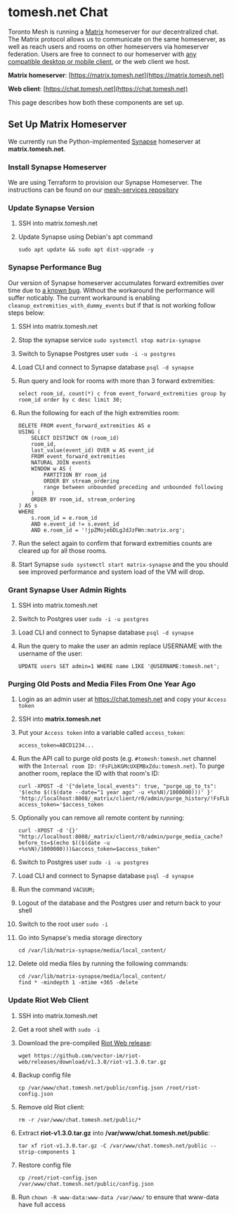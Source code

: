 # tomesh.net Chat

Toronto Mesh is running a [Matrix](http://matrix.org) homeserver for our decentralized chat. The Matrix protocol allows us to communicate on the same homeserver, as well as reach users and rooms on other homeservers via homeserver federation. Users are free to connect to our homeserver with [any compatible desktop or mobile client](http://matrix.org/docs/projects/try-matrix-now.html#clients), or the web client we host.

**Matrix homeserver**: [https://matrix.tomesh.net](https://matrix.tomesh.net)

**Web client**: [https://chat.tomesh.net](https://chat.tomesh.net)

This page describes how both these components are set up.

## Set Up Matrix Homeserver

We currently run the Python-implemented [Synapse](https://github.com/matrix-org/synapse/) homeserver at **matrix.tomesh.net**.

### Install Synapse Homeserver

We are using Terraform to provision our Synapse Homeserver.
The instructions can be found on our [mesh-services repository](https://github.com/tomeshnet/mesh-services/tree/master/matrix-synapse-riot)

### Update Synapse Version

1. SSH into matrix.tomesh.net

1. Update Synapse using Debian's apt command

       sudo apt update && sudo apt dist-upgrade -y

### Synapse Performance Bug

Our version of Synapse homeserver accumulates forward extremities over time due to [a known bug](https://github.com/matrix-org/synapse/issues/1760).
Without the workaround the performance will suffer noticably.
The current workaround is enabling `cleanup_extremities_with_dummy_events` but if that is not working follow steps below:

1. SSH into matrix.tomesh.net

1. Stop the synapse service `sudo systemctl stop matrix-synapse`

1. Switch to Synapse Postgres user `sudo -i -u postgres`

1. Load CLI and connect to Synapse database `psql -d synapse`

1. Run query and look for rooms with more than 3 forward extremities:

	```
	select room_id, count(*) c from event_forward_extremities group by room_id order by c desc limit 30;
	```

1. Run the following for each of the high extremities room:

	```
	DELETE FROM event_forward_extremities AS e
	USING ( 
	    SELECT DISTINCT ON (room_id)
	    room_id,
	    last_value(event_id) OVER w AS event_id
	    FROM event_forward_extremities
	    NATURAL JOIN events
	    WINDOW w AS (
	        PARTITION BY room_id
	        ORDER BY stream_ordering
	        range between unbounded preceding and unbounded following
	    )
	    ORDER BY room_id, stream_ordering
	) AS s
	WHERE
	    s.room_id = e.room_id
	    AND e.event_id != s.event_id
	    AND e.room_id = '!jpZMojebDLgJdJzFWn:matrix.org';
	```

1. Run the select again to confirm that forward extremities counts are cleared up for all those rooms.
 
1. Start Synapse `sudo systemctl start matrix-synapse` and the you should see improved performance and system load of the VM will drop.

### Grant Synapse User Admin Rights
1. SSH into matrix.tomesh.net

1. Switch to Postgres user `sudo -i -u postgres`

1. Load CLI and connect to Synapse database `psql -d synapse`

1. Run the query to make the user an admin replace USERNAME with the username of the user:
	```
	UPDATE users SET admin=1 WHERE name LIKE '@USERNAME:tomesh.net';
	```

### Purging Old Posts and Media Files From One Year Ago
1. Login as an admin user at https://chat.tomesh.net and copy your `Access token`

1. SSH into **matrix.tomesh.net**

1. Put your `Access token` into a variable called `access_token`:

       access_token=ABCD1234...

1. Run the API call to purge old posts (e.g. `#tomesh:tomesh.net` channel with the `Internal room ID:` `!FsFLbKGMcUXEMBxZdu:tomesh.net`).
    To purge another room, replace the ID with that room's ID:

       curl -XPOST -d '{"delete_local_events": true, "purge_up_to_ts": '$(echo $(($(date --date="1 year ago" -u +%s%N)/1000000)))' }' 'http://localhost:8008/_matrix/client/r0/admin/purge_history/!FsFLbKGMcUXEMBxZdu:tomesh.net?access_token='$access_token

1. Optionally you can remove all remote content by running:

       curl -XPOST -d '{}' "http://localhost:8008/_matrix/client/r0/admin/purge_media_cache?before_ts=$(echo $(($(date -u +%s%N)/1000000)))&access_token=$access_token"

1. Switch to Postgres user `sudo -i -u postgres`

1. Load CLI and connect to Synapse database `psql -d synapse`

1. Run the command `VACUUM;`

1. Logout of the database and the Postgres user and return back to your shell

1. Switch to the root user `sudo -i`

1. Go into Synapse's media storage directory

       cd /var/lib/matrix-synapse/media/local_content/

1. Delete old media files by running the following commands:

       cd /var/lib/matrix-synapse/media/local_content/
       find * -mindepth 1 -mtime +365 -delete


### Update Riot Web Client
1. SSH into matrix.tomesh.net

1. Get a root shell with `sudo -i`

1. Download the pre-compiled [Riot Web release](https://github.com/vector-im/riot-web/releases):

       wget https://github.com/vector-im/riot-web/releases/download/v1.3.0/riot-v1.3.0.tar.gz

1. Backup config file

       cp /var/www/chat.tomesh.net/public/config.json /root/riot-config.json

1. Remove old Riot client:

       rm -r /var/www/chat.tomesh.net/public/*

1. Extract **riot-v1.3.0.tar.gz** into **/var/www/chat.tomesh.net/public**:

       tar xf riot-v1.3.0.tar.gz -C /var/www/chat.tomesh.net/public --strip-components 1

1. Restore config file

       cp /root/riot-config.json /var/www/chat.tomesh.net/public/config.json

1. Run `chown -R www-data:www-data /var/www/` to ensure that www-data have full access
